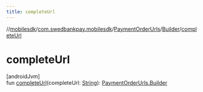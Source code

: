```yaml
---
title: completeUrl
---
```

//[mobilesdk](../../../../index.html)/[com.swedbankpay.mobilesdk](../../index.html)/[PaymentOrderUrls](../index.html)/[Builder](index.html)/[completeUrl](complete-url.html)



# completeUrl



[androidJvm]\
fun [completeUrl](complete-url.html)(completeUrl: [String](https://kotlinlang.org/api/latest/jvm/stdlib/kotlin/-string/index.html)): [PaymentOrderUrls.Builder](index.html)




